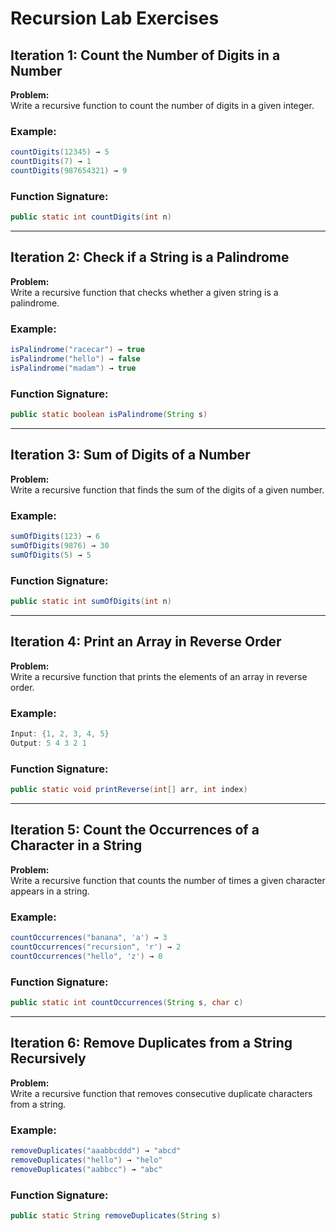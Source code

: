 # Recursion Lab Exercises

## **Iteration 1: Count the Number of Digits in a Number**  
**Problem:**  
Write a recursive function to count the number of digits in a given integer.  

### **Example:**  
```java
countDigits(12345) → 5  
countDigits(7) → 1  
countDigits(987654321) → 9  
```

### **Function Signature:**  
```java
public static int countDigits(int n)
```

---

## **Iteration 2: Check if a String is a Palindrome**  
**Problem:**  
Write a recursive function that checks whether a given string is a palindrome.  

### **Example:**  
```java
isPalindrome("racecar") → true  
isPalindrome("hello") → false  
isPalindrome("madam") → true  
```

### **Function Signature:**  
```java
public static boolean isPalindrome(String s)
```

---

## **Iteration 3: Sum of Digits of a Number**  
**Problem:**  
Write a recursive function that finds the sum of the digits of a given number.  

### **Example:**  
```java
sumOfDigits(123) → 6  
sumOfDigits(9876) → 30  
sumOfDigits(5) → 5  
```

### **Function Signature:**  
```java
public static int sumOfDigits(int n)
```

---

## **Iteration 4: Print an Array in Reverse Order**  
**Problem:**  
Write a recursive function that prints the elements of an array in reverse order.  

### **Example:**  
```java
Input: {1, 2, 3, 4, 5}  
Output: 5 4 3 2 1  
```

### **Function Signature:**  
```java
public static void printReverse(int[] arr, int index)
```

---

## **Iteration 5: Count the Occurrences of a Character in a String**  
**Problem:**  
Write a recursive function that counts the number of times a given character appears in a string.  

### **Example:**  
```java
countOccurrences("banana", 'a') → 3  
countOccurrences("recursion", 'r') → 2  
countOccurrences("hello", 'z') → 0  
```

### **Function Signature:**  
```java
public static int countOccurrences(String s, char c)
```

---

## **Iteration 6: Remove Duplicates from a String Recursively**  
**Problem:**  
Write a recursive function that removes consecutive duplicate characters from a string.  

### **Example:**  
```java
removeDuplicates("aaabbcddd") → "abcd"  
removeDuplicates("hello") → "helo"  
removeDuplicates("aabbcc") → "abc"  
```

### **Function Signature:**  
```java
public static String removeDuplicates(String s)
```